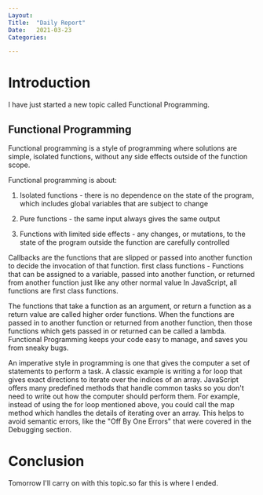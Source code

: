 ```yaml
---
Layout:
Title:	"Daily Report"
Date:	2021-03-23
Categories:

---
```


# Introduction
I have just started a new topic called Functional Programming.

## Functional Programming

Functional programming is a style of programming where solutions are simple,
isolated functions, without any side effects outside of the function scope.

Functional programming is about:

1. Isolated functions - there is no dependence on the state of the program, which includes global variables that are subject to change

2. Pure functions - the same input always gives the same output

3. Functions with limited side effects - any changes, or mutations, to the state of the program outside the function are carefully controlled

Callbacks are the functions that are slipped or passed into another 
function to decide the invocation of that function. 
first class functions - Functions that can be assigned to a variable, passed into another function, or returned from another function just like any other normal value
In JavaScript, all functions are first class functions.

The functions that take a function as an argument, or return a function as a return value are called higher order functions.
When the functions are passed in to another function or returned from another function, then those functions which gets passed in or returned can be called a lambda.
Functional Programming keeps your code easy to manage, and saves you from sneaky bugs.

An imperative style in programming is one that gives the computer a set of statements to perform a task.
A classic example is writing a for loop that gives exact directions to iterate over the indices of an array.
JavaScript offers many predefined methods that handle common tasks so you don't need to write out how the computer should perform them. For example, instead of using the for loop mentioned above, you could call the map method which handles the details of iterating over an array. This helps to avoid semantic errors, like the "Off By One Errors" that were covered in the Debugging section.

# Conclusion
Tomorrow I'll carry on with this topic.so far this is where I ended.